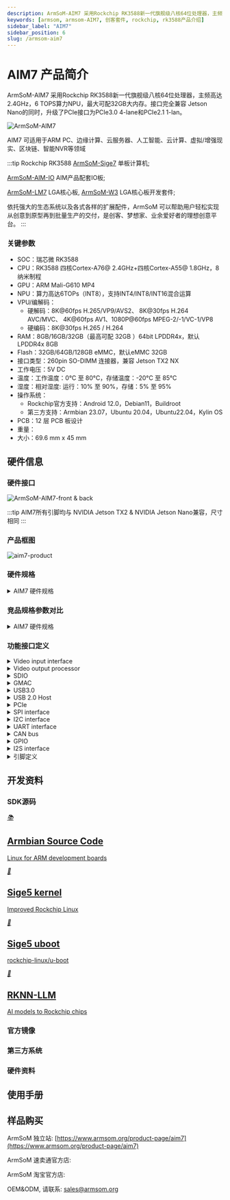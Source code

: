 ```yaml
---
description: ArmSoM-AIM7 采用Rockchip RK3588新一代旗舰级八核64位处理器，主频高达2.4GHz，6 TOPS算力NPU，最大可配32GB大内存，接口完全兼容 Jetson Nano。
keywords: [armsom, armsom-AIM7, 创客套件, rockchip, rk3588产品介绍]
sidebar_label: "AIM7"
sidebar_position: 6
slug: /armsom-aim7
---
```


# AIM7 产品简介

ArmSoM-AIM7 采用Rockchip RK3588新一代旗舰级八核64位处理器，主频高达2.4GHz，6 TOPS算力NPU，最大可配32GB大内存。接口完全兼容 Jetson Nano的同时，升级了PCIe接口为PCIe3.0 4-lane和PCIe2.1 1-lan。

![ArmSoM-AIM7](/img/aim/aim7.png)

AIM7 可适用于ARM PC、边缘计算、云服务器、人工智能、云计算、虚拟/增强现实、区块链、智能NVR等领域

:::tip Rockchip RK3588
[ArmSoM-Sige7](./armsom-sige7) 单板计算机;

[ArmSoM-AIM-IO](./armsom-aimio) AIM产品配套IO板;

[ArmSoM-LM7](./armsom-lm7) LGA核心板, [ArmSoM-W3](./armsom-w3) LGA核心板开发套件;

依托强大的生态系统以及各式各样的扩展配件，ArmSoM 可以帮助用户轻松实现从创意到原型再到批量生产的交付，是创客、梦想家、业余爱好者的理想创意平台。
:::

### 关键参数

- SOC：瑞芯微 RK3588
- CPU：RK3588 四核Cortex-A76@ 2.4GHz+四核Cortex-A55@ 1.8GHz，8纳米制程
- GPU：ARM Mali-G610 MP4
- NPU：算力高达6TOPs（INT8），支持INT4/INT8/INT16混合运算
- VPU/编解码：
  - 硬解码：8K@60fps H.265/VP9/AVS2、 8K@30fps H.264 AVC/MVC、 4K@60fps AV1、1080P@60fps MPEG-2/-1/VC-1/VP8
  - 硬编码：8K@30fps H.265 / H.264
- RAM：8GB/16GB/32GB（最高可配 32GB ）64bit LPDDR4x，默认LPDDR4x 8GB
- Flash：32GB/64GB/128GB eMMC，默认eMMC 32GB
- 接口类型：260pin SO-DIMM 连接器，兼容 Jetson TX2 NX
- 工作电压：5V DC
- 温度：工作温度：0°C 至 80°C，存储温度：-20°C 至 85°C
- 湿度：相对湿度: 运行：10% 至 90%，存储：5% 至 95%
- 操作系统：
  - Rockchip官方支持：Android 12.0，Debian11，Buildroot
  - 第三方支持：Armbian 23.07，Ubuntu 20.04，Ubuntu22.04，Kylin OS
- PCB：12 层 PCB 板设计
- 重量：
- 大小：69.6 mm x 45 mm

## 硬件信息

### 硬件接口

![ArmSoM-AIM7-front & back](/img/aim/armsom-aim7-front&back.png)

:::tip
AIM7所有引脚均与 NVIDIA Jetson TX2 &  NVIDIA Jetson Nano兼容，尺寸相同
:::

### 产品框图
![aim7-product](/img/aim/aim7-product.jpg)

### 硬件规格
<details>
    <summary>
        AIM7 硬件规格
    </summary>

<table>
    <thead>
        <tr>
            <th>类别</th>
            <th>功能</th>
      </tr>
    </thead>
    <tbody align="left">
        <tr>
            <th>显示</th>
            <th><li>1x DP interface</li><li>1x HDMI/eDP combo interface</li> <li>up to 7680 x 4320@60 Hz for HDMI and DP, and 3840 x 2160@60 Hz for eDP </li></th>
        </tr>
        <tr>
            <th>摄像头</th>
            <th><li>3x 4-lane or 5x 2-lane MIPI CSI 接口，每线最高 2.5Gbps</li></th>
        </tr>
        <tr>
            <th>网络</th>
            <th>
              <li>1路GMAC，提供 RGMII / RMII 接口引出</li>
              <li>支持 10/100/1000Mbps 数据传输速率</li>
            </th>
        </tr>
        <tr>
            <th>PCIe</th>
            <th><li>PCIe 3.0 x4: 每通道最高支持 8Gbps 数据速率, 支持 4 种组合方式：1路 x4、2路 x2、4路 x1、1路 x2+2路 x1，每通道最高支持 8Gbps 数据速率</li><li>PCIe 2.1 x1: 每 PCIe2.1 接口支持 1lane，最高支持 5Gbps 数据速率</li></th>
        </tr>
         <tr>
            <th>USB</th>
            <th><li>1x USB 3.0 (Gen1)</li><li>3x USB 2.0</li></th>
        </tr>
         <tr>
            <th rowspan="3">Others</th>
            <th ><li>UART DEBUG x1, UART+flow control x2</li><li>SPI x2</li><li>I2C x4</li><li>can x1</li><li>I2S x2</li><li>SD 4.0, SDHOST 4.0, and SDIO 3.0</li><li>PWM x3, 多个 GPIO</li></th>
        </tr>
    </tbody>
</table>

</details>

### 竞品规格参数对比

<details>
    <summary>
        AIM7 硬件规格
    </summary>

| 规格                                 |  ArmSoM-AIM7              | Jetson Nano (NVIDIA)                |
|--------------------------------------|-----------------------------------|--------------------------------|
| CPU核数    |<div className='armsom-color'>四核ARM® Cortex®A76+四核 ARM® Cortex®A55</div> | 四核 ARM® Cortex®A57 MPCore 处理器    | 
| GPU核数    | ARM Mali-G610 MP4                 |128核Maxwell架构GPU   | 
| 内存容量   |8GB/32GB 64位 LPDDR4x, 2112Mhz  | 4GB 64位 LPDDR4, 1600MHz   | 
| 存储支持  |  microSD卡、32GB/64GB eMMC 5.1 闪存   | microSD卡、16GB eMMC 5.1闪存  |
| 视频编码  |  <div className='armsom-color'>8K@30fps H.265 / H.264</div>  | 250 MP/sec，1x 4K@30 (HEVC)，2x 1080p@60 (HEVC)，4x 1080p@30 (HEVC)  |
| 视频解码  |  <div className='armsom-color'>8K@60fps H.265/VP9/AVS2，8K@30fps H.264 AVC/MVC，4K@60fps AV1，1080P@60fps MPEG-2/-1/VC-1/VP8</div> | 500 MP/s，1x 4K@60 (HEVC)，2x 4K@30 (HEVC)，4x 1080p@60 (HEVC)，8x 1080p@30 (HEVC)   |
| USB端口  | 1 个 USB 3.0、3 个 USB 2.0  | 1 个 USB 3.0、3 个 USB 2.0  |
| 以太网接口    | 1 个 10/100/1000 BASE-T 以太网   |1 个 10/100/1000 BASE-T 以太网 | 
| CSI接口 | 12通道 3x 4-lane or 5x 2-lane MIPI CSI 每线最高 2.5Gbps      |12 通道（3x4 或 4x2）MIPI CSI-2 D-PHY 1.1 (18 Gbps)     | 
| I/O        | 3 个 UART、2 个 SPI、2 个 I2S、4 个 I2C、多个 GPIO   | 3 个 UART、2 个 SPI、2 个 I2S、4 个 I2C、多个 GPIO        |
| PCIE    |<div className='armsom-color'>1 个 1/2/4lan PCIE3.0 & 1 个 1lan PCIE2.0</div>   | 1 个 1/2/4lan PCIE2.0  | 
| HDMI输出      |  <div className='armsom-color'>1 个 HDMI OUT2.1  / 1 个 eDP 1.4</div>   |1 个 HDMI 2.0  |
| DP接口    | 1 个 DP1.4a | 1 个 DP1.2  |
| eDP/DP接口    | <div className='armsom-color'>1 个 eDP 1.4/ 1 个 HDMI OUT2.1</div>  | 1 个 eDP 1.4/1 个 DP接口  | 
|  DSI接口    | 1 个 DSI (1 x2)  | 1 个 DSI (1 x2)   | 
| 操作系统支持    |支持Debian，Ubuntu，Armbian    | NVIDIA JetPack软件套件 | 
| 大小   |  69.6 mm x 45 mm |69.6 mm x 45 mm  |
|规格尺寸|260 引脚边缘连接器| 260 引脚边缘连接器| 

</details>

### 功能接口定义

<details>
    <summary>
        Video input interface
    </summary>

**Two  MIPI DC (DPHY/CPHY) combo PHY**
* Support USE DPHY or CPHY
* Each MIPI DPHY V2.0, 4 lanes, 4.5 Gbps per lane
* Each MIPI CPHY V1.1, 3 lanes, 2.5 Gbps per lane
  
**Four MIPI CSI DPHY**
* Each MIPI DPHY V1.2, 2 lanes, 2.5 Gbps per lane
* Support combine 2 DPHY together to one 4-lan

Table 1. CSI0 pin descriptions

|Pin|	Pin name	|Signal description|	Direction|	Pin type|
|---------|--------------|-------------------|--------------|--------------|
|2|	GND|	Ground  |	|	|
|4|	CSI0_D0_N|	Camera, CSI 0 Data 0–|	Input|	MIPI D-PHY
|6|	CSI0_D0_P|	Camera, CSI 0 Data 0|+	Input|	MIPI D-PHY
|8|	GND|	Ground  |	|	|
|10|	CSI0_CLK_N|	Camera, CSI 0 Clock–|	Input|	MIPI D-PHY|
|12|	CSI0_CLK_P|	Camera, CSI 0 Clock+|	Input|	MIPI D-PHY|
|14|GND|	Ground  |	|	|
|16| CSI0_D1_N|	Camera, CSI 0 Data 1–|	Input|	MIPI D-PHY|
|18| CSI0_D1_P|	Camera, CSI 0 Data 1+|	Input	|MIPI D-PHY|
|114| CAM0_PWDN|	Camera, CSI 0 Data 1–|	Input|	MIPI D-PHY|
|116| CAM0_MCLK|	Camera, CSI 0 Data 1+|	Input	|MIPI D-PHY|

Table 2. CSI1 pin descriptions

|Pin|	Pin name	|Signal description|	Direction|	Pin type|
|---------|--------------|-------------------|--------------|--------------|
|1|GND|	Ground  |	|	|
|3|	MIPI_CSI0_RX_D2N|	Camera, CSI 1 Data 0–|	Input	|MIPI D-PHY
|5|	MIPI_CSI0_RX_D2P|	Camera, CSI 1 Data 0+|	Input|	MIPI D-PHY
|7|GND|	Ground  |	|	|
|9|	CSI1_CLK_N|	Camera, CSI 1 Clock–	|Input|	MIPI D-PHY
|11| CSI1_CLK_P|	Camera, CSI 1 Clock+|	Input	|MIPI D-PHY|
|15| CSI1_D1_N|	Camera, CSI 1 Data 1–|	Input|	MIPI D-PHY|
|17| CSI1_D1_P|	Camera, CSI 1 Data 1+|	Input	|MIPI D-PHY|
|118| CAM1_PWDN|	Camera, CSI 0 Data 1–|	Input|	MIPI D-PHY|
|126| CAM1_MCLK|	Camera, CSI 0 Data 1+|	Input	|MIPI D-PHY|

Table 3. CSI2 pin descriptions

|Pin|	Pin name	|Signal description|	Direction|	Pin type|
|---------|--------------|-------------------|--------------|--------------|
|20|GND|	Ground  |	|	|
|22| CSI2_D0_N|	Camera, CSI 2 Data 0–|	Input|	MIPI D-PHY|
|24| CSI2_D0_P|	Camera, CSI 2 Data 0+	|Input	|MIPI D-PHY|
|26|GND|	Ground  |	|	|
|28| CSI2_CLK_N|	Camera, CSI 2 Clock–|	Input|	MIPI D-PHY|
|30| CSI2_CLK_P|	Camera, CSI 2 Clock+|	Input|	MIPI D-PHY|
|32|GND|	Ground  |	|	|
|34| CSI2_D1_N|	Camera, CSI 2 Data 1–|	Input|	MIPI D-PHY|
|36| CSI2_D1_P|	Camera, CSI 2 Data 1+|	Input	|MIPI D-PHY|
|120| CAM2_MCLK|	Camera, CSI 2 Data 1–|	Input|	MIPI D-PHY|
|122| CAM2_PWDN|	Camera, CSI 2 Data 1+|	Input	|MIPI D-PHY|

Table 3. CSI3 pin descriptions

|Pin|	Pin name	|Signal description|	Direction|	Pin type|
|---------|--------------|-------------------|--------------|--------------|
|19|GND|	Ground  |	|	|
|21| CSI3_D0_N|	Camera, CSI 3 Data 0–|	Input|	MIPI D-PHY|
|23| CSI3_D0_P|	Camera, CSI 3 Data 0+	|Input	|MIPI D-PHY|
|25|GND|	Ground  |	|	|
|27| CSI3_CLK_N|	Camera, CSI 3 Clock–|	Input|	MIPI D-PHY|
|29| CSI3_CLK_P|	Camera, CSI 3 Clock+|	Input	|MIPI D-PHY|
|31|GND|	Ground  |	|	|
|33|	CSI3_D1_N|	Camera, CSI 3 Data 1–|	Input|	MIPI D-PHY|
|35|	CSI3_D1_P|	Camera, CSI 3 Data 1+|	Input|	MIPI D-PHY|
|216| CAM3_MCLK|	Camera, CSI 3 Data 1–|	Input|	MIPI D-PHY|
|218| CAM3_PWDN|	Camera, CSI 3 Data 1+|	Input	|MIPI D-PHY|

Table 4. CSI4 pin descriptions

|Pin|	Pin name	|Signal description|	Direction|	Pin type|
|---------|--------------|-------------------|--------------|--------------|
|38|GND|	Ground  |	|	|
|40|	CSI4_D2_N|	Camera, CSI 4 Data 2–|	Input|	MIPI D/C-PHY|
|42|	CSI4_D2_P|	Camera, CSI 4 Data 2+|	Input|	MIPI D/C-PHY|
|44|GND|	Ground  |	|	|
|52|	CSI4_CLK_N|	Camera, CSI 4 Clock–|	Input|	MIPI  D/C-PHY|
|54|	CSI4_CLK_P|	Camera, CSI 4 Clock+|	Input	|MIPI  D/C-PHY|
|46|	CSI4_D0_N|	Camera, CSI 4 Data 0–|	Input   |MIPI  D/C-PHY|
|48|	CSI4_D0_P|	Camera, CSI 4 Data 0+|  Input   |MIPI  D/C-PHY|
|58|	CSI4_D1_N|	Camera, CSI 4 Data 1–|	Input|  MIPI D/C-PHY|
|60|	CSI4_D1_P|	Camera, CSI 4 Data 1+|	Input|	MIPI D/C-PHY|
|64|	CSI4_D3_N|	Camera, CSI 4 Data 3–|	Input|	MIPI D/C-PHY|
|66|	CSI4_D3_P|	Camera, CSI 4 Data 3+|  Input|	MIPI D/C-PHY|
|228| CAM4_MCLK|	Camera, CSI 4 Data 1–|	Input|	MIPI D-PHY|
|230| CAM4_PWDN|	Camera, CSI 4 Data 1+|	Input	|MIPI D-PHY|

</details>

<details>
    <summary>
        Video output processor
    </summary>

**HDMI/eDP TX interface**

* Support x1, x2 and x4 configuration for each interface
* Support all the data rates for HDMI FRL: 3, 6, 8, 10 and 12Gbps
* Support 1.62Gbps, 2.7Gbps and 5.4Gbps for eDP
* Support up to 7680x4320@60Hz for HDMI TX, and 4K@60Hz for eDP
* Support RGB/YUV(up to 10bit) format for HDMI TX
* Support RGB, YCbCr 4:4:4, YCbCr 4:2:2 and 8/10 bit per component video format for eDP
* Support DSC 1.2a for HDMI TX
* Support HDCP2.3 for HDMI TX, and HDCP1.3 for eDP
  
**DP TX interface**
* Support 2 DP TX 1.4a interface which combo with USB3.1 Gen1
* Support 1/2/4lanes for each interface
* Support 1.62Gbps, 2.7Gbps, 5.4Gbps and 8.1Gbps Serializer
* Support up to 7680x4320@30Hz
* Support RGB/YUV(up to 10bit) format
* Support Single Stream Transport(SST)
* Support DP Alt mode on USB Type-C
* Support HDCP2.3, HDCP 1.3

**MIPI DSI interface**
* Support 2 MIPI DPHY 2.0 interfaces
* Support 4 data lanes and 4.5 Gbps maximum data rate per lane
* Support max resolution 4K@60 Hz
* Support dual MIPI display: left-right mode
* Support RGB (up to 10 bits) format
* Support DSC 1.1/1.2a

Table 5. DSI pin descriptions

|Pin|	Pin name | Signal description|	Direction|	Pin type|
|---------|--------------|-------------------|--------------|--------------|
|68|GND|	Ground  |	|	|
|70|	DSI_D0_N|	DSI Data 0–	|Output|	MIPI D-PHY|
|72|	DSI_D0_P|	DSI Data 0+|	Output|	MIPI D-PHY|
|74|GND|	Ground  |	|	|
|76|	DSI_CLK_N|	DSI Clock–|	Output|	MIPI D-PHY|
|78|	DSI_CLK_P|	DSI Clock+ |Output	|MIPI D-PHY|
|80|GND|	Ground  |	|	|
|82|	DSI_D1_N|	DSI Data 1–	|Output|	MIPI D-PHY|
|84|	DSI_D1_P|	DSI Data 1+	|Output|	MIPI D-PHY|


Table 6. DP / USB3.0 pin descriptions

|Pin|	Pin name	| Signal description	|Direction	|Pin type|
|---------|--------------|-------------------|--------------|--------------|
|37|GND|	Ground  |	|	|
|39|	DP0_TXD0_N|	Display Port 0 Lane 0-	|Output	|DP|
|41|	DP0_TXD0_P|	Display Port 0 Lane 0+	|Output	|DP|
|43|GND|	Ground  |	|	|
|45|	DP0_TXD1_N|	Display Port 0 Lane 1–	|Output	|DP|
|47|	DP0_TXD1_P|	Display Port 0 Lane 1+	|Output	|DP|
|49|GND|	Ground  |	|	|
|51|	DP0_TXD2_N|	Display Port 0 Lane 2–	|Output	|DP|
|53|	DP0_TXD2_P|	Display Port 0 Lane 2+	|Output	|DP|
|55|GND|	Ground  |	|	|
|57|	DP0_TXD3_N|	Display Port 0 Lane 3–	|Output	|DP|
|59|	DP0_TXD3_P|	Display Port 0 Lane 3+	|Output	|DP|
|86|GND|	Ground  |	|	|
|88|	DP0_HPD|	Display Port 0 Hot Plug Detect	|Input	|Open Drain–1.8V|
|90|	DP0_AUX_N|	Display Port 0 Aux–	|Bidir	|DP|
|92|	DP0_AUX_P|	Display Port 0 Aux+	|Bidir	|DP|

Table 7. eDP/HDMI pin descriptions

|Pin|	Pin name	| Signal description	|Direction	|Pin type|
|---------|--------------|-------------------|--------------|--------------|
|61|GND|	Ground  |	|	|
|63|	HDMI_TXD2_N/EDP_TX0_D2N|	HDMI/EDP Lane 2–    |Output|    HDMI/EDP|
|65|	HDMI_TXD2_P/EDP_TX0_D2P|	HDMI/EDP Lane 2+	|Output|	HDMI/EDP|
|67|GND|	Ground  |	|	|
|69|	HDMI_TXD1_N/EDP_TX0_D1N|	HDMI/EDP Lane 1–	|Output|	HDMI/EDP|
|71|	HDMI_TXD1_P/EDP_TX0_D1P|	HDMI/EDP Lane 1+	|Output|	HDMI/EDP|
|73|GND|	Ground  |	|	|
|75|	HDMI_TXD0_N/EDP_TX0_D0N|	HDMI/EDP Lane 0–	|Output|	HDMI/EDP|
|77|	HDMI_TXD0_P/EDP_TX0_D0P|	HDMI/EDP Lane 0+	|Output|	HDMI/EDP|
|79|GND|	Ground  |	|	|
|81|	HDMI_CLK_N/EDP_TX0_D3N|	HDMI/EDP Clk Lane–	|Output|	HDMI/EDP|
|83|	HDMI_CLK_P/EDP_TX0_D3P|	HDMI/EDP Clk Lane+	|Output|	HDMI/EDP|
|98|	HDMI_SDA / EDP_TX0_AUXN |	HDMI/EDP DDC SDA|Bidir	|Open-Drain,3.3V|
|100|	HDMI_SCL / EDP_TX0_AUXP|	HDMI/EDP DDC SCL|	Output|	Open-Drain,3.3V|
|96|	HDMI_CEC|	HDMI/EDP Hot Plug Detect|	Input	|Open Drain–3.3V|
|94|	HDMI_HPD|	HDMI/EDP CEC|	Bidir|	Open Drain–1.8V|
</details>


<details>
    <summary>
        SDIO
    </summary>

* Compatible with SDIO3.0 protocol
* 4-bit data bus width

Table 8. SDIO pin descriptions

|Pin|	Pin name	|Signal description|	Direction|	Pin type|
|---------|--------------|-------------------|--------------|--------------|
|217|GND|	Ground  |	|	|
|219|	SDMMC_DAT0|	SD Card or SDIO Data 0	|Bidir|	CMOS – 1.8V/3.3V
|221|	SDMMC_DAT1|	SD Card or SDIO Data 1	|Bidir|	CMOS – 1.8V/3.3V
|223|	SDMMC_DAT2|	SD Card or SDIO Data 2	|Bidir|	CMOS – 1.8V/3.3V
|225|	SDMMC_DAT3|	SD Card or SDIO Data 3	|Bidir|	CMOS – 1.8V/3.3V
|227|	SDMMC_CMD|	SD Card or SDIO Command	|Bidir|	CMOS – 1.8V/3.3V
|229|	SDMMC_CLK|	SD Card or SDIO Clock	|Output|	CMOS – 1.8V/3.3V
|126|	SDMMC_DET|	SD Card or SDIO DET	|Output|	CMOS – 1.8V/3.3V
</details>

<details>
    <summary>
        GMAC
    </summary>

Table 9. Gigabit Ethernet pin descriptions

|Pin| 	Pin name	|Signal description	|Direction	|Pin type|
|---------|--------------|-------------------|--------------|--------------|
|184|	GBE_MDI0_N	|GbE Transformer Data 0–	|Bidir	|MDI|
|186|	GBE_MDI0_P	|GbE Transformer Data 0+	|Bidir	|MDI|
|188|	GBE_LED_LINK|Ethernet Link LED (Green)  |Output |	-|
|190|	GBE_MDI1_N	|GbE Transformer Data 1–	|Bidir	|MDI|
|192|	GBE_MDI1_P	|GbE Transformer Data 1+	|Bidir	|MDI|
|194|	GBE_LED_ACT	|Ethernet Activity LED (Yellow)|	Output|	-|
|196|	GBE_MDI2_N	|GbE Transformer Data 2–	|Bidir	|MDI|
|198|	GBE_MDI2_P	|GbE Transformer Data 2+	|Bidir	|MDI|
|200|GND|	Ground  |	|	|
|202|	GBE_MDI3_N	|GbE Transformer Data 3–	|Bidir	|MDI|
|204|	GBE_MDI3_P	|GbE Transformer Data 3+	|Bidir	|MDI|
</details>

<details>
    <summary>
        USB3.0
    </summary>

* Embedded two USB 3.0 OTG interfaces which combo with DP TX (USB3OTG_0 and USB3OTG_1)
* Embedded one USB 3.0 Host interface which combos with Combo PIPE PHY2 (USB3OTG_2)

Table 10. USB 3.0 GEN1 pin descriptions

|Pin|	Pin name	|Signal description|	Direction|	Pin type|
|---------|--------------|-------------------|--------------|--------------|
|113|GND|	Ground  |	|	|
|161|	PCIE20_2_RXN/SATA30_2_RXN/USBSS_RX_N	|USB SS Receive- (USB 3.0 Ctrl #0)	|Input	|USB SS PHY|
|163|	PCIE20_2_RXP/SATA30_2_RXP/USBSS_RX_P	|USB SS Receive+ (USB 3.0 Ctrl #0)	|Input	|USB SS PHY|
|166|	PCIE20_2_TXN/SATA30_2_TXN/USBSS_TX_N	|USB SS Transmit- (USB 3.0 Ctrl #0)	|Output	|USB SS PHY|
|168|	PCIE20_2_TXP/SATA30_2_TXP/USBSS_TX_P	|USB SS Transmit+ (USB 3.0 Ctrl #0)	|Output	|USB SS PHY|
</details>

<details>
    <summary>
        USB 2.0 Host
    </summary>

    * Compatible with USB 2.0 specification
    * Support two USB 2.0 Hosts
    * Supports high-speed (480 Mbps), full-speed (12 Mbps) and low-speed (1.5 Mbps) mode
    * Support Enhanced Host Controller Interface Specification (EHCI), Revision 1.0
    * Support Open Host Controller Interface Specification (OHCI), Revision 1.0a

Table 11. USB 2.0 pin descriptions

|Pin| 	Pin name |Signal description	|Direction	|Pin type|
|---|------------|-------------------|--------------|--------------|
|109|	USB0_D_N|	USB2.0 Port 0 Data–	|Bidir	|USB PHY|
|111|	USB0_D_P|	USB2.0 Port 0 Data+	|Bidir	|USB PHY|
|115|	USB1_D_N|	USB 2.0 Port 1 Data–	|Bidir	|USB PHY|
|117|	USB1_D_P|	USB 2.0 Port 1 Data+	|Bidir	|USB PHY|
|121|	USB2_D_N|	USB 2.0 Port 2 Data–	|Bidir	|USB PHY|
|123|	USB2_D_P|	USB 2.0 Port 2 Data+	|Bidir	|USB PHY|
</details>

<details>
    <summary>
        PCIe
    </summary>

**PCIe 2.1 interface**
* Compatible with PCI Express Base Specification Revision 2.1
* Support one lane for each PCIe 2.1 interface
* Support Root Complex (RC) only
* Support 5 Gbps data rate

Table 12. PCIe 2.1 pin descriptions

|Pin| 	Pinname|	Signal description |	Direction	|Pin type|
|---|------------|-------------------|--------------|--------------|
|171|GND|	Ground  |	|	|
|173|	PCIE1_CLK_N|	PCIe #1 Reference Clock– (PCIe Ctrl #2)	|Output|	PCIe PHY|
|175|	PCIE1_CLK_P|	PCIe #1 Reference Clock+ (PCIe Ctrl #2)	|Output|    PCIe PHY|
|165|GND|	Ground  |	|	|
|167|	PCIE1_RX_N/SATA30_0_RXN|	PCIe #1 Receive 0– (PCIe Ctrl #2 Lane 0)	|Input|	PCIe PHY|
|169|	PCIE1_RX_P/SATA30_0_RXP|	PCIe #1 Receive 0+ (PCIe Ctrl #2 Lane 0)	|Input|	PCIe PHY|
|172|	PCIE1_TX_N|	PCIe #1 Transmit 0– (PCIe Ctrl #2 Lane 0)	|Output|	PCIe PHY|
|174|	PCIE1_TX_P|	PCIe #1 Transmit 0+ (PCIe Ctrl #2 Lane 0)	|Output|	PCIe PHY|
|124|	PCIE_20X1_2_WAKE|	PCIe Wake. 47kΩ pull-up to 3.3V on themodule.	|Input|	Open Drain – 3.3V|
|182|	PCIE_20X1_2_CLKREQ|	PCIe #1 Clock Request (PCIe Ctrl #2). 47kΩ pull-up to 3.3V on the module.	|Bidir|	Open Drain – 3.3V|
|183|	PCIE_20X1_2_RST|PCIe #1 Reset (PCIe Ctrl #2). 4.7kΩ pull-up to 3.3V on the module.	|Output|	Open Drain – 3.3V|


**PCIe 3.0 interface**
* Compatible with PCI Express Base Specification Revision 3.0
* Support dual operation modes: Root Complex (RC) and End Point (EP)
* Support data rates: 2.5 Gbps (PCIe 1.1), 5 Gbps (PCIe 2.1), 8 Gbps (PCIe 3.0)
* Support aggregation and bifurcation with 1x 4 lanes, 2x 2 lanes, 4x 1 lanes and 1x 2 lanes + 2x 1 lanes

Table 13. PCIe 3.0 pin descriptions

|Pin 	|Pin name	    |Signal description |Direction|	Pin type|
|---|------------|-------------------|--------------|--------------|
|158|GND|	Ground  |	|	|
|160	|PCIE0_CLK_N	|PCIe #0 Reference Clock–                 |Output|	PCIe PHY|
|162	|PCIE0_CLK_P	|PCIe #0 Reference Clock+                 |Output|	PCIe PHY|
|129|GND|	Ground  |	|	|
|131	|PCIE0_RX0_N	|PCIe #0 Receive 0– (PCIe Ctrl #0 Lane 0)|Input|	PCIe PHY|
|133	|PCIE0_RX0_P	|PCIe #0 Receive 0+ (PCIe Ctrl #0 Lane 0) |Input|	PCIe PHY|
|132|GND|	Ground  |	|	|
|134	|PCIE0_TX0_N	|PCIe #0 Transmit 0– (PCIe Ctrl #0 Lane 0) |Output|	PCIe PHY|
|136	|PCIE0_TX0_P	|PCIe #0 Transmit 0+ (PCIe Ctrl #0 Lane 0) |Output|	PCIe PHY|
|177|GND|	Ground  |	|	|
|179|PCIE_30X4_WAKE    |PCIe Wake. 47kΩ pull-up to 3.3V on themodule.|Input|	Open Drain – 3.3V|
|180	|PCIE_30X4_CLKREQ|PCIe #0 Clock Request (PCIe Ctrl #0). 47kΩpull-up to 3.3V on the module.|Bidir|Open Drain – 3.3V|
|181	|PCIE_30X4_RST    |PCIe #0 Reset (PCIe Ctrl #0). 4.7kΩ pull-up to3.3V on the module.|Bidir|	Open Drain – 3.3V|
|135 |GND|	Ground  |	|	|
|137	|PCIE0_RX1_N	|PCIe #0 Receive 1– (PCIe Ctrl #0 Lane 1)|Input|	PCIe PHY|
|139	|PCIE0_RX1_P	|PCIe #0 Receive 1+ (PCIe Ctrl #0 Lane 1)|Input|	PCIe PHY|
|138 |GND|	Ground  |	|	|
|140	|PCIE0_TX1_N	|PCIe #0 Transmit 1– PCIe Ctrl #0 Lane 1) |Output|	PCIe PHY|
|142	|PCIE0_TX1_P	|PCIe #0 Transmit 1+ (PCIe Ctrl #0 Lane 1) |Output|	PCIe PHY|
|125 |GND|	Ground  |	|	|
|127|PCIE_30X1_0_WAKE    |PCIe Wake. 47kΩ pull-up to 3.3V on themodule.|Input|	Open Drain – 3.3V|
|212	|PCIE_30X1_0_CLKREQ|PCIe #0 Clock Request (PCIe Ctrl #0). 47kΩpull-up to 3.3V on the module.|Bidir|Open Drain – 3.3V|
|195|PCIE_30X1_0_RST |PCIe #0 Reset (PCIe Ctrl #0). 4.7kΩ pull-up to3.3V on the module.|Bidir|	Open Drain – 3.3V|
|147 |GND|	Ground  |	|	|
|149	|PCIE0_RX2_N	|PCIe #0 Receive 2– (PCIe Ctrl #0 Lane 1)|Input|	PCIe PHY|
|151	|PCIE0_RX2_P	|PCIe #0 Receive 2+ (PCIe Ctrl #0 Lane 1)|Input|	PCIe PHY|
|144 |GND|	Ground  |	|	|
|146 |GND|	Ground  |	|	|
|148	|PCIE0_TX2_N	|PCIe #0 Transmit 2– PCIe Ctrl #0 Lane 1) |Output|	PCIe PHY|
|150	|PCIE0_TX2_P	|PCIe #0 Transmit 2+ (PCIe Ctrl #0 Lane 1) |Output|	PCIe PHY|
|130|PCIE_30X2_WAKE    |PCIe Wake. 47kΩ pull-up to 3.3V on themodule.|Input|	Open Drain – 3.3V|
|120	|PCIE_30X2_CLKREQ|PCIe #0 Clock Request (PCIe Ctrl #0). 47kΩpull-up to 3.3V on the module.|Bidir|Open Drain – 3.3V|
|195128|PCIE_30X2_RST |PCIe #0 Reset (PCIe Ctrl #0). 4.7kΩ pull-up to3.3V on the module.|Bidir|	Open Drain – 3.3V|
|153 |GND|	Ground  |	|	|
|155	|PCIE0_RX3_N	|PCIe #0 Receive 3– (PCIe Ctrl #0 Lane 1)|Input|	PCIe PHY|
|157	|PCIE0_RX3_P	|PCIe #0 Receive 3+ (PCIe Ctrl #0 Lane 1)|Input|	PCIe PHY|
|152 |GND|	Ground  |	|	|
|154	|PCIE0_TX3_N	|PCIe #0 Transmit 3– PCIe Ctrl #0 Lane 1) |Output|	PCIe PHY|
|156	|PCIE0_TX3_P	|PCIe #0 Transmit 3+ (PCIe Ctrl #0 Lane 1) |Output|	PCIe PHY|
|199|PCIE_30X1_1_WAKE    |PCIe Wake. 47kΩ pull-up to 3.3V on themodule.|Input|	Open Drain – 3.3V|
|211	|PCIE_30X1_1_CLKREQ|PCIe #0 Clock Request (PCIe Ctrl #0). 47kΩpull-up to 3.3V on the module.|Bidir|Open Drain – 3.3V|
|197|PCIE_30X1_1_RST |PCIe #0 Reset (PCIe Ctrl #0). 4.7kΩ pull-up to3.3V on the module.|Bidir|	Open Drain – 3.3V|
</details>

<details>
    <summary>
        SPI interface
    </summary>

* Support 5 SPI Controllers (SPI0-SPI4)
* Support two chip-select output
* Support serial-master and serial-slave mode, software-configurable
  
Table 14. SPI pin descriptions

|Pin|	Pin name	|Signal description	            |Direction|Pin type|
|---|------------|-------------------|--------------|--------------|
|89|	SPI0_MOSI	|SPI 0 Master Out / Slave In    |Bidir	|CMOS – 1.8|
|91|	SPI0_SCK	|SPI 0 Clock	                |Bidir	|CMOS – 1.8|
|93|	SPI0_MISO_M2	|SPI 0 Master In / Slave Out    |Bidir	|CMOS – 1.8|
|95|	SPI0_CS0	|SPI 0 Chip Select 0	        |Bidir	|CMOS – 1.8|
|97|	SPI0_CS1	|SPI 0 Chip Select 1	        |Bidir	|CMOS – 1.8|
|102 |GND|	Ground  |	|	|
|104|	SPI1_MOSI	|SPI 1 Master Out / Slave In	|Bidir	|CMOS – 1.8|
|106|	SPI1_SCK	|SPI 1 Clock	                |Bidir	|CMOS – 1.8|
|108|	SPI1_MISO	|SPI 1 Master In / Slave Out	|Bidir	|CMOS – 1.8|
|110|	SPI1_CS0	|SPI 1 Chip Select 0	        |Bidir	|CMOS – 1.8|
|112|	SPI1_CS1	|SPI 1 Chip Select 1	        |Bidir	|CMOS – 1.8|
</details>

<details>
    <summary>
        I2C interface
    </summary>
Table 15. I2C pin descriptions

|Pin| 	Pin name	|Signal description|	Direction|Pin type|
|---|------------|-------------------|--------------|--------------|
|185|	I2C0_SCL	|General I2C 0 Clock. 2.2kΩ pull-up to3.3V on module.|	Bidir|	Open Drain – 3.3V
|187|	I2C0_SDA	|General I2C 0 Data. 2.2kΩ pull-up to 3.3V on the module.|	Bidir|	Open Drain – 3.3V
|189|	I2C1_SCL |General I2C 1 Clock. 2.2kΩ pull-up to 3.3V on the module.|	Bidir|	Open Drain – 3.3V
|191|	I2C1_SDA	|General I2C 1 Data. 2.2kΩ pull-up to 3.3V on the module.|	Bidir|	Open Drain – 3.3V
|232|	I2C2_SCL	|General I2C 2 Clock. 2.2kΩ pull-up to1.8V on the module.|	Bidir|	Open Drain – 1.8V
|234|	I2C2_SDA	|General I2C 2 Data. 2.2kΩ pull-up to 1.8V on the module.|	Bidir|	Open Drain – 1.8V
|213|	CAM_I2C_SCL	|Camera I2C Clock. 2.2kΩ pull-up to 3.3V on the module.|	Bidir|	Open Drain – 3.3V
|215|	CAM_I2C_SDA	|Camera I2C Data. 2.2kΩ pull-up to 3.3V on the module.|	Bidir|	Open Drain – 3.3V
</details>

<details>
    <summary>
        UART interface
    </summary>

* Support 10 UART interfaces (UART0-UART9)
* Embedded two 64-byte FIFO for TX and RX operation respectively
* Support transmitting or receiving 5-bit, 6-bit, 7-bit, and 8-bit serial data
* Standard asynchronous communication bits such as start, stop and parity
* Support different input clocks for UART operation to get up to 4 Mbps baud rate
* Support auto flow control mode for all UART interfaces

Table 16. UART pin descriptions

|Pin| 	Pin name	|Signal description	        |Direction|	Pin type
|---|------------|-------------------|--------------|--------------|
|99|	UART0_TXD	|UART #0 Transmit	        |Output|	CMOS – 1.8V
|101|	UART0_RXD	|UART #0 Receive	        |Input|	CMOS – 1.8V
|103|	UART0_RTS	|UART #0 Request to Send	|Output|	CMOS – 1.8V
|105|	UART0_CTS	|UART #0 Clear to Send	    |Input|	CMOS – 1.8V
|201 |GND|	Ground  |	|	|
|203|	UART1_TXD	|UART #1 Transmit	        |Output|	CMOS – 1.8V
|205|	UART1_RXD	|UART #1 Receive	        |Input|	CMOS – 1.8V
|207|	UART1_RTS	|UART #1 Request to Send	|Output|	CMOS – 1.8V
|209|	UART1_CTS	|UART #1 Clear to Send	    |Input|	CMOS – 1.8V
|236|	UART2_TXD	|UART #2 Transmit	        |Output|	CMOS – 1.8V
|238|	UART2_RXD	|UART #2 Receive	        |Input|	CMOS – 1.8V
</details>

<details>
    <summary>
        CAN bus
    </summary>

* Support transmitting or receiving CAN standard frame
* Support transmitting or receiving CAN extended frame
* Support transmitting or receiving data frame, remote frame, overload frame, error frame, and frame interval

Table 14. CAN pin descriptions

|Pin| 	Pin name	        |Signal description|	Direction	Pin type
|---|------------|-------------------|--------------|--------------|
|141 |GND|	Ground  |	|	|
|145|	CAN_TX	 |CAN PHY	    | Output            |	CMOS – 3.3V
|143|	CAN_RX	 |CAN PHY 	|Input              |	CMOS – 3.3V 
</details>

<details>
    <summary>
        GPIO
    </summary>

* All GPIOs can be used to generate interrupt
* Support level trigger and edge trigger interrupt
* Support configurable polarity of level trigger interrupt
* Support configurable rising edge, falling edge and both edge trigger interrupt
* Support configurable pull direction (a weak pull-up and a weak pull-down)
* Support configurable drive strength

Table 15. GPIO pin descriptions

|Pin| 	Pin name|	Signal description|	Direction	|Pin type
|---|------------|-------------------|--------------|--------------|
|87|GPIO0/GPIO1_C5/VBUS_DET|	GPIO #0 or USB 0 VBUS Enable #0	|Bidir	|CMOS – 1.8V
|118|GPIO01/GPIO3_A7/CAM1_PWDN|	GPIO #1 or Generic Clocks|	Bidir|	CMOS – 1.8V
|124|GPIO02/GPIO3_A3/MIPI_CAM2_PDN |	GPIO #2|	Bidir|	CMOS – 1.8V
|126|GPIO03/GPIO3_D0/PCIE20X1_2_WAKEN_M0 |	GPIO #3	|Bidir|	CMOS – 1.8V
|127|GPIO04/GPIO4_A4/PCIE_30X1_0_WAKE |	GPIO #4	|Bidir|	CMOS – 1.8V
|128|GPIO05/GPIO4_B0/PCIE30X2_PERSTN_M1	 |	GPIO #5	|Bidir|	CMOS – 1.8V
|130|GPIO06/GPIO4_A7/PCIE_30X2_WAKE|	GPIO #6|	Bidir|	CMOS – 1.8V
|206|GPIO07/GPIO3_A0/PWM10|	GPIO #7 or Pulse Width Modulator	|Bidir|	CMOS – 1.8V
|208|GPIO08/GPIO1_C6/PWM15_IR|	GPIO #8 or Fan Tach	|Bidir|	CMOS – 1.8V
|211|I2S1_MCLK_M0/PCIE30X1_1_CLKREQN_M1|	GPIO #9 or Audio Codec Master Clock|	Bidir|	CMOS – 1.8V
|212|GPIO10/GPIO4_A3/PCIE_30X1_0_CLKREQ |	GPIO #10	|Bidir|	CMOS – 1.8V
|216|GPIO11/GPIO3_B0/MIPI_CAM3_CLKOUT|	GPIO #11 or Generic Clocks	|Bidir|	CMOS – 1.8V
|218|GPIO12/I2S2_MCLK_M1/MIPI_CAM3_PDN|	GPIO #12 or Pulse Width Modulator	|Bidir|	CMOS – 1.8V
|228|GPIO13/GPIO3_B1/PWM2/MIPI_CAM4_CLKOUT|	GPIO #13 or Pulse Width Modulator	|Bidir|	CMOS – 1.8V
|230|GPIO14/GPIO3_A1/PWM11_IR/MIPI_CAM4_PDN | GPIO #14 or Pulse Width Modulator	|Bidir|	CMOS – 1.8V
</details>

<details>
    <summary>
        I2S interface
    </summary>
Table 16. i2s pin descriptions

|Pin| 	Pin name|	Signal description|	Direction|	Pin type
|---|------------|-------------------|--------------|--------------|
|199|	I2S0_SCLK/PCIE_30X1_1_WAKE	|I2S Audio Port 0 Clock	|Bidir|	CMOS – 1.8V
|197|	I2S0_FS/PCIE_30X1_1_RST	|I2S Audio Port 0 Left/Right Clock	|Bidir|	CMOS – 1.8V
|193|	I2S0_DOUT	|I2S Audio Port 0 Data Out	|Output|	CMOS – 1.8V
|195|	I2S0_DIN/PCIE_30X1_0_RST|	I2S Audio Port 0 Data In	|Input|	CMOS – 1.8V
|226|	I2S1_SCLK	|I2S Audio Port 1 Clock|	Bidir	|CMOS – 1.8V
|224|	I2S1_FS	|I2S Audio Port 1 Left/Right Clock	|Bidir|	CMOS – 1.8V
|220|	I2S1_DOUT|	I2S Audio Port 1 Data Out	|Output|	CMOS – 1.8V
|222|	I2S1_DIN |	I2S Audio Port 1 Data In	|Input	|CMOS – 1.8V
</details>

<details>
    <summary>
        引脚定义
    </summary>

|ArmSoM-AIM7 function |	Pin number	|Pin number|	ArmSoM-AIM7 function|
|------------------|-------------------------|-------------------------|-------------------------|
|GND_1|	1|	2|	GND_2|
|CSI1_D0_N|	3|	4|	CSI0_D0_N|
|CSI1_D0_P|	5|	6|	CSI0_D0_P|
|GND_3|	7|	8|	GND_4|
|CSI1_CLK_N|	9|	10|	CSI0_CLK_N|
|CSI1_CLK_P|	11|	12|	CSI0_CLK_P|
|GND_5|	13|	14|	GND_6|
|CSI1_D1_N|	15|	16|	CSI0_D1_N|
|CSI1_D1_P|	17|	18|	CSI0_D1_P|
|GND_7|	19|	20|	GND_8|
|CSI3_D0_N|	21|	22|	CSI2_D0_N|
|CSI3_D0_P|	23|	24|	CSI2_D0_P|
|GND_9|	25|	26|	GND_10|
|CSI3_CLK_N|	27|	28|	CSI2_CLK_N|
|CSI3_CLK_P|	29|	30|	CSI2_CLK_P|
|GND_11|	31|	32|	GND_12|
|CSI3_D1_N|	33|	34|	CSI2_D1_N|
|CSI3_D1_P|	35|	36|	CSI2_D1_P|
|GND_13|	37|	38|	GND_14|
|TYPEC0_SSRX1N/DP0_TXD0_N|	39|	40|	CSI4_D2_N|
|TYPEC0_SSRX1P/DP0_TXD0_P|	41|	42|	CSI4_D2_P|
|GND_15|	43|	44|	GND_16|
|TYPEC0_SSTX1N/DP0_TXD1_N|	45|	46|	CSI4_D0_N|
|TYPEC0_SSTX1P/DP0_TXD1_P|	47|	48|	CSI4_D0_P|
|GND_17|	49|	50|	GND_18|
|TYPEC0_SSRX2N/DP0_TXD2_N|	51|	52|	CSI4_CLK_N|
|TYPEC0_SSRX2P/DP0_TXD2_P|	53|	54|	CSI4_CLK_P|
|GND_19|	55|	56|	GND_20|
|TYPEC0_SSTX2N/DP0_TXD3_N|	57|	58|	CSI4_D1_N|
|TYPEC0_SSTX2P/DP0_TXD3_P|	59|	60|	CSI4_D1_P|
|GND_21|61|	62|	GND_22|
|HDMI_TXD2_N/EDP_TX0_D2N|	63|	64|	CSI4_D3_N|
|HDMI_TXD2_P/EDP_TX0_D2P|	65|	66|	CSI4_D3_P|
|GND_23|	67|	68|	GND_24|
|HDMI_TXD1_N/EDP_TX0_D1N|	69|	70|	DSI_D0_N|
|HDMI_TXD1_P/EDP_TX0_D1P|	71|	72|	DSI_D0_P|
|GND_25|	73|	74|	GND_26|
|HDMI_TXD0_N/EDP_TX0_D0N|	75|	76|	DSI_CLK_N|
|HDMI_TXD0_P/EDP_TX0_D0P|	77|	78|	DSI_CLK_P|
|GND_27|	79|	80|	GND_28|
|HDMI_CLK_N/EDP_TX0_D3N|	81|	82|	DSI_D1_N|
|HDMI_CLK_P/EDP_TX0_D3P|	83|	84|	DSI_D1_P|
|GND_29|	85|	86|	GND_30|
|GPIO0/GPIO1_C5/VBUS_DET|	87|	88|	DP0_HPD|
|SPI0_MOSI|	89|	90|	DP0_AUX_N|
|SPI0_SCK|	91|	92|	DP0_AUX_P|
|SPI0_MISO_M2|	93|	94|	HDMI_HPD|
|SPI0_CS0|	95|	96|	HDMI_CEC|
|SPI0_CS1|	97|	98|	HDMI_SDA / EDP_TX0_AUXN|
|UART0_TXD|	99|	100|	HDMI_SCL / EDP_TX0_AUXP|
|UART0_RXD|	101|	102|	GND_31|
|UART0_RTS|	103|	104|	SPI1_MOSI|
|UART0_CTS|	105|	106|	SPI1_SCK|
|GND_32|	107|	108|	SPI1_MISO|
|USB0_D_N|	109|	110|	SPI1_CS0|
|USB0_D_P|	111|	112|	SPI1_CS1|
|GND_33|	113|	114|	CAM0_PWDN|
|USB1_D_N|	115|	116|	CAM0_MCLK|
|USB1_D_P|	117|	118|	GPIO01/GPIO3_A7/CAM1_PWDN|
|GND_34|	119|	120|	CAM2_MCLK/PCIE30X2_CLKREQN_M1|
|USB2_D_N|	121|	122|	CAM2_PWDN|
|USB2_D_P|	123|	124|	GPIO02/GPIO3_A3/MIPI_CAM2_PDN|
|GND_35|	125|	126|	GPIO03/GPIO3_D0/PCIE20X1_2_WAKEN_M0|
|GPIO04/GPIO4_A4/PCIE_30X1_0_WAKE|	127|	128|	GPIO05/GPIO4_B0/PCIE30X2_PERSTN_M1|
|GND_36|	129|	130|	GPIO06/GPIO4_A7/PCIE_30X2_WAKE|
|PCIE0_RX0_N|	131|	132|	GND_37|
|PCIE0_RX0_P|	133|	134|	PCIE0_TX0_N|
|GND_38|	135|	136|	PCIE0_TX0_P|
|PCIE0_RX1_N|	137|	138|	GND_39|
|PCIE0_RX1_P|	139|	140|	PCIE0_TX1_N|
|GND_40|	141|	142|	PCIE0_TX1_P|
|CAN_RX|	143|	144|	GND_41|
|CAN_TX|	145|	146|	GND_42|
|GND_43|	147|	148|	PCIE0_TX2_N|
|PCIE0_RX2_N|	149|	150|	PCIE0_TX2_P|
|PCIE0_RX2_P|	151|	152|	GND_44|
|GND_45|	153|	154|	PCIE0_TX3_N|
|PCIE0_RX3_N|	155|	156|	PCIE0_TX3_P|
|PCIE0_RX3_P|	157|	158|	GND_46|
|GND_47|	159|	160|	PCIE0_CLK_N|
|PCIE20_2_RXN/SATA30_2_RXN/USBSS_RX_N|	161|	162|	PCIE30_CLK_P|
|PCIE20_2_RXP/SATA30_2_RXP/USBSS_RX_P|	163|	164|	GND_48|
|GND_49|	165|	166|	PCIE20_2_TXN/SATA30_2_TXN/USBSS_TX_N|
|PCIE1_RX_N/SATA30_0_RXN|	167|	168|	PCIE20_2_TXP/SATA30_2_TXP/USBSS_TX_P|
|PCIE1_RX_P/SATA30_0_RXP|	169|	170|	GND_50|
|GND_51|	171|	172|	PCIE1_TX_N/SATA30_0_TXN|
|PCIE1_CLK_N|	173|	174|	PCIE1_TX_P/SATA30_0_TXP|
|PCIE1_CLK_P|	175|	176|	GND_52|
|GND_53|	177|	178|	MOD_SLEEP|
|PCIE_30X4_WAKE|	179|	180|	PCIE_30X4_CLKREQ|
|PCIE_30X4_RST|	181|	182|	PCIE_20X1_2_CLKREQ|
|PCIE_20X1_2_RST|	183|	184|	GBE_MDI0_N|
|I2C0_SCL|	185|	186|	GBE_MDI0_P|
|I2C0_SDA|	187|	188|	GBE_LED_LINK|
|I2C1_SCL|	189|	190|	GBE_MDI1_N|
|I2C1_SDA|	191|	192|	GBE_MDI1_P|
|I2S0_DOUT|	193|	194|	GBE_LED_ACT|
|I2S1_SDI0_M0/PCIE_30X1_0_RST|	195|	196|	GBE_MDI2_N|
|I2S1_LRCK_M0/PCIE_30X1_1_RST|	197|	198|	GBE_MDI2_P|
|I2S0_SCLK/PCIE_30X1_1_WAKE|	199|	200|	GND_54|
|GND_55|	201|	202|	GBE_MDI3_N|
|UART1_TXD|	203|	204|	GBE_MDI3_P|
|UART1_RXD|	205|	206|	GPIO07/GPIO3_A0/PWM10|
|UART1_RTS|	207|	208|	GPIO08/GPIO1_C6/PWM15_IR|
|UART1_CTS|	209|	210|	32KOUT|
|I2S1_MCLK_M0/PCIE30X1_1_CLKREQN_M1|211|212|GPIO10/GPIO4_A3/PCIE_30X1_0_CLKREQ|
|CAM_I2C_SCL|	213|	214|	RECOVERY_KEY|
|CAM_I2C_SDA|	215|	216|	GPIO11/GPIO3_B0/MIPI_CAM3_CLKOUT|
|GND_56|	217|	218|	GPIO12/I2S2_MCLK_M1/MIPI_CAM3_PDN|
|SDMMC_DAT0|	219|	220|	I2S1_DOUT|
|SDMMC_DAT1|	221|	222|	I2S1_DIN|
|SDMMC_DAT2|	223|	224|	I2S1_FS|
|SDMMC_DAT3|	225|	226|	I2S1_SCLK|
|SDMMC_CMD|	227|	228|	GPIO08|
|SDMMC_CLK|	229|	230|	GPIO14|
|GND_57|	231|	232|	I2C2_SCL|
|SHUTDOWN_REQ|	233|234|	I2C2_SDA|
|PMIC_BBAT|	235|	236|	UART2_TXD|
|POWER_EN|	237|	238|	UART2_RXD|
|SYS_RESET|	239|	240|	SLEEP/WAKE
|GND|	241|	242|	GND|
|GND|	243|	244|	GND|
|GND|	245|	246|	GND|
|GND|	247|	248|	GND|
|GND|	249|	250|	GNDs|
|VDD_IN|	251|	252|	VDD_IN|
|VDD_IN|	253|	254|	VDD_IN|
|VDD_IN|	255|	256|	VDD_IN|
|VDD_IN|	257|	258|	VDD_IN|
|VDD_IN|	259|	260|	VDD_IN  |

</details>

## 开发资料

### SDK源码

<div class="cards">
<a href="https://github.com/armbian/build" class="card-link">
    <div class="card">
        <div class="icon">
            <i>📚</i>
        </div>
        <div class="content">
            <h2>Armbian Source Code</h2>
            <p>Linux for ARM development boards</p>
        </div>
    </div>
</a>

<a href="https://github.com/armbian/linux-rockchip" class="card-link">
    <div class="card">
        <div class="icon">
            <i>📗</i>
        </div>
        <div class="content">
            <h2>Sige5 kernel</h2>
            <p>Improved Rockchip Linux</p>
        </div>
    </div>
</a>

<a href="https://github.com/rockchip-linux/u-boot" class="card-link">
    <div class="card">
        <div class="icon">
            <i>📘</i>
        </div>
        <div class="content">
            <h2>Sige5 uboot</h2>
            <p>rockchip-linux/u-boot</p>
        </div>
    </div>
</a>
<a href="/general-tutorial/rknn-llm" class="card-link">
    <div class="card">
        <div class="icon">
            <i>📕</i>
        </div>
        <div class="content">
            <h2>RKNN-LLM</h2>
            <p>AI models to Rockchip chips</p>
        </div>
    </div>
</a>
</div>

### 官方镜像

### 第三方系统

### 硬件资料

## 使用手册

## 样品购买
ArmSoM 独立站: [https://www.armsom.org/product-page/aim7](https://www.armsom.org/product-page/aim7)

ArmSoM 速卖通官方店: 

ArmSoM 淘宝官方店: 

OEM&ODM,  请联系: sales@armsom.org

